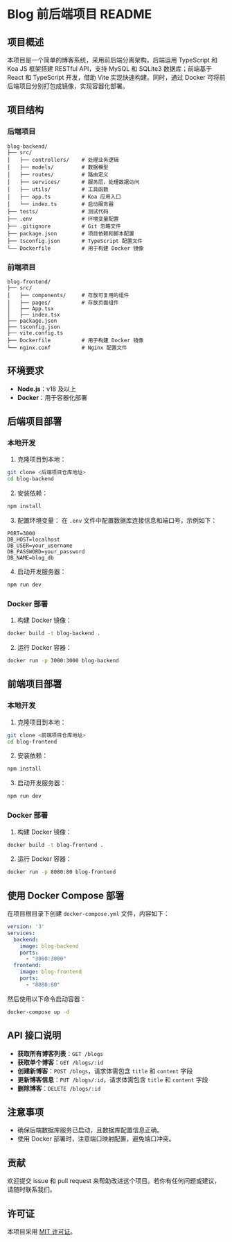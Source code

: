 # Blog 前后端项目 README

## 项目概述

本项目是一个简单的博客系统，采用前后端分离架构。后端运用 TypeScript 和 Koa JS 框架搭建 RESTful API，支持 MySQL 和 SQLite3 数据库；前端基于 React 和 TypeScript 开发，借助 Vite 实现快速构建。同时，通过 Docker 可将前后端项目分别打包成镜像，实现容器化部署。

## 项目结构

### 后端项目
```
blog-backend/
├── src/
│   ├── controllers/    # 处理业务逻辑
│   ├── models/         # 数据模型
│   ├── routes/         # 路由定义
│   ├── services/       # 服务层，处理数据访问
│   ├── utils/          # 工具函数
│   ├── app.ts          # Koa 应用入口
│   └── index.ts        # 启动服务器
├── tests/              # 测试代码
├── .env                # 环境变量配置
├── .gitignore          # Git 忽略文件
├── package.json        # 项目依赖和脚本配置
├── tsconfig.json       # TypeScript 配置文件
└── Dockerfile          # 用于构建 Docker 镜像
```

### 前端项目
```
blog-frontend/
├── src/
│   ├── components/     # 存放可复用的组件
│   ├── pages/          # 存放页面组件
│   ├── App.tsx
│   ├── index.tsx
├── package.json
├── tsconfig.json
├── vite.config.ts
├── Dockerfile          # 用于构建 Docker 镜像
└── nginx.conf          # Nginx 配置文件
```

## 环境要求
- **Node.js**：v18 及以上
- **Docker**：用于容器化部署

## 后端项目部署

### 本地开发
1. 克隆项目到本地：
```bash
git clone <后端项目仓库地址>
cd blog-backend
```
2. 安装依赖：
```bash
npm install
```
3. 配置环境变量：
在 `.env` 文件中配置数据库连接信息和端口号，示例如下：
```plaintext
PORT=3000
DB_HOST=localhost
DB_USER=your_username
DB_PASSWORD=your_password
DB_NAME=blog_db
```
4. 启动开发服务器：
```bash
npm run dev
```

### Docker 部署
1. 构建 Docker 镜像：
```bash
docker build -t blog-backend .
```
2. 运行 Docker 容器：
```bash
docker run -p 3000:3000 blog-backend
```

## 前端项目部署

### 本地开发
1. 克隆项目到本地：
```bash
git clone <前端项目仓库地址>
cd blog-frontend
```
2. 安装依赖：
```bash
npm install
```
3. 启动开发服务器：
```bash
npm run dev
```

### Docker 部署
1. 构建 Docker 镜像：
```bash
docker build -t blog-frontend .
```
2. 运行 Docker 容器：
```bash
docker run -p 8080:80 blog-frontend
```

## 使用 Docker Compose 部署
在项目根目录下创建 `docker-compose.yml` 文件，内容如下：
```yaml
version: '3'
services:
  backend:
    image: blog-backend
    ports:
      - "3000:3000"
  frontend:
    image: blog-frontend
    ports:
      - "8080:80"
```
然后使用以下命令启动容器：
```bash
docker-compose up -d
```

## API 接口说明
- **获取所有博客列表**：`GET /blogs`
- **获取单个博客**：`GET /blogs/:id`
- **创建新博客**：`POST /blogs`，请求体需包含 `title` 和 `content` 字段
- **更新博客信息**：`PUT /blogs/:id`，请求体需包含 `title` 和 `content` 字段
- **删除博客**：`DELETE /blogs/:id`

## 注意事项
- 确保后端数据库服务已启动，且数据库配置信息正确。
- 使用 Docker 部署时，注意端口映射配置，避免端口冲突。

## 贡献
欢迎提交 issue 和 pull request 来帮助改进这个项目。若你有任何问题或建议，请随时联系我们。

## 许可证
本项目采用 [MIT 许可证](LICENSE)。 

